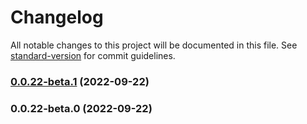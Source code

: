 # Changelog

All notable changes to this project will be documented in this file. See [standard-version](https://github.com/conventional-changelog/standard-version) for commit guidelines.

### [0.0.22-beta.1](https://github.com/vocoWone/dot-i18n/compare/v0.0.22-beta.0...v0.0.22-beta.1) (2022-09-22)

### 0.0.22-beta.0 (2022-09-22)
